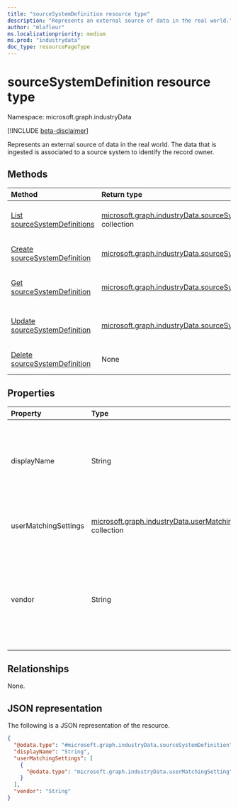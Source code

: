 ```yaml
---
title: "sourceSystemDefinition resource type"
description: "Represents an external source of data in the real world."
author: "mlafleur"
ms.localizationpriority: medium
ms.prod: "industrydata"
doc_type: resourcePageType
---
```


# sourceSystemDefinition resource type

Namespace: microsoft.graph.industryData

[!INCLUDE [beta-disclaimer](../../includes/beta-disclaimer.md)]

Represents an external source of data in the real world. The data that is ingested is associated to a source system to identify the record owner.

## Methods

| Method                                                                                            | Return type                                                                                                           | Description                                                                                                                      |
| :------------------------------------------------------------------------------------------------ | :-------------------------------------------------------------------------------------------------------------------- | :------------------------------------------------------------------------------------------------------------------------------- |
| [List sourceSystemDefinitions](../api/industrydata-industrydataconnector-list-sourcesystem.md)    | [microsoft.graph.industryData.sourceSystemDefinition](../resources/industrydata-sourcesystemdefinition.md) collection | Get a list of the [sourceSystemDefinition](../resources/industrydata-sourcesystemdefinition.md) objects and their properties.    |
| [Create sourceSystemDefinition](../api/industrydata-industrydataconnector-post-sourcesystem.md)   | [microsoft.graph.industryData.sourceSystemDefinition](../resources/industrydata-sourcesystemdefinition.md)            | Create a new [sourceSystemDefinition](../resources/industrydata-sourcesystemdefinition.md) object.                               |
| [Get sourceSystemDefinition](../api/industrydata-sourcesystemdefinition-get.md)                   | [microsoft.graph.industryData.sourceSystemDefinition](../resources/industrydata-sourcesystemdefinition.md)            | Read the properties and relationships of a [sourceSystemDefinition](../resources/industrydata-sourcesystemdefinition.md) object. |
| [Update sourceSystemDefinition](../api/industrydata-sourcesystemdefinition-update.md)             | [microsoft.graph.industryData.sourceSystemDefinition](../resources/industrydata-sourcesystemdefinition.md)            | Update the properties of a [sourceSystemDefinition](../resources/industrydata-sourcesystemdefinition.md) object.                 |
| [Delete sourceSystemDefinition](../api/industrydata-industrydataconnector-delete-sourcesystem.md) | None                                                                                                                  | Delete a [sourceSystemDefinition](../resources/industrydata-sourcesystemdefinition.md) object.                                   |

## Properties

| Property             | Type                                                                                                            | Description                                                                                                  |
| :------------------- | :-------------------------------------------------------------------------------------------------------------- | :----------------------------------------------------------------------------------------------------------- |
| displayName          | String                                                                                                          | The name of the source system. Maximum supported length is 100 characters.                                   |
| userMatchingSettings | [microsoft.graph.industryData.userMatchingSetting](../resources/industrydata-usermatchingsetting.md) collection | A collection of user matching settings by [roleGroup](../resources/industrydata-rolegroup.md).                                                     |
| vendor               | String                                                                                                          | The name of the vendor who supplies the source system. Maximum supported length is 100 characters. |

## Relationships

None.

## JSON representation

The following is a JSON representation of the resource.

<!-- {
  "blockType": "resource",
  "keyProperty": "id",
  "@odata.type": "microsoft.graph.industryData.sourceSystemDefinition",
  "openType": false
}
-->

```json
{
  "@odata.type": "#microsoft.graph.industryData.sourceSystemDefinition",
  "displayName": "String",
  "userMatchingSettings": [
    {
      "@odata.type": "microsoft.graph.industryData.userMatchingSetting"
    }
  ],
  "vendor": "String"
}
```
